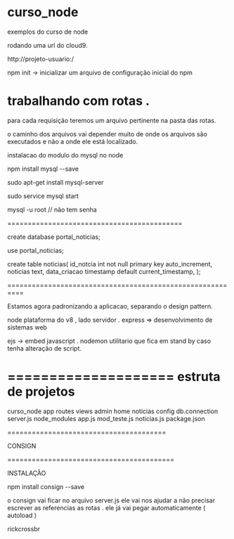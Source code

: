 # curso_node
exemplos do curso de node 


rodando uma url do cloud9.

http://projeto-usuario:<porta>/


npm init -> inicializar um arquivo de configuração inicial do npm


trabalhando com rotas . 
==========================
para cada requisição teremos um arquivo pertinente na pasta das rotas. 


o caminho dos arquivos vai depender muito de onde os arquivos são executados e não a onde ele está localizado.




instalacao do modulo do mysql no node

npm install  mysql --save

sudo apt-get install mysql-server

sudo service mysql start 

mysql -u root   // não tem senha 

===========================================

create database portal_noticias;

use portal_noticias; 

create table noticias(
    id_notcia int not null primary key auto_increment,
    noticias text,
    data_criacao timestamp default current_timestamp,
);


==========================================================

Estamos agora padronizando a aplicacao, separando o design pattern. 




node plataforma do v8 , lado servidor . 
express =>  desenvolvimento de sistemas web

ejs -> embed javascript . 
nodemon utilitario que fica em stand by caso tenha alteração de script.


====================
estruta de projetos
====================


curso_node
    app
        routes
        views
            admin
            home
            noticias
    config
        db.connection
        server.js
    node_modules
    app.js
    mod_teste.js
    noticias.js
    package.json
    
        


=======================================

CONSIGN

=========================================

INSTALAÇÃO 

npm install consign --save


o consign vai ficar no arquivo server.js
ele vai nos ajudar a não precisar escrever as referencias as rotas . ele já vai pegar automaticamente ( autoload ) 


rickcrossbr

